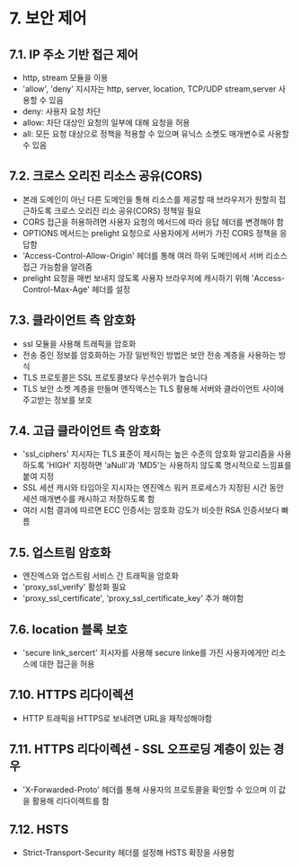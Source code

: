 # 7. 보안 제어

## 7.1. IP 주소 기반 접근 제어
- http, stream 모듈을 이용
- 'allow', 'deny' 지시자는 http, server, location, TCP/UDP stream,server 사용할 수 있음
- deny: 사용자 요청 차단
- allow: 차단 대상인 요청의 일부에 대해 요청을 허용
- all: 모든 요청 대상으로 정책을 적용할 수 있으며 유닉스 소켓도 매개변수로 사용할 수 있음
## 7.2. 크로스 오리진 리소스 공유(CORS)
- 본래 도메인이 아닌 다른 도메인을 통해 리소스를 제공할 때 브라우저가 원할히 접근하도록 크로스 오리진 리소 공유(CORS) 정책일 필요
- CORS 접근을 허용하려면 사용자 요청의 메서드에 따라 응답 헤더를 변경해야 함
- OPTIONS 메서드는 prelight 요청으로 사용자에게 서버가 가진 CORS 정책을 응답함
- 'Access-Control-Allow-Origin' 헤더를 통해 여러 하위 도메인에서 서버 리소스 접근 가능함을 알려줌
-  prelight 요청을 매번 보내지 않도록 사용자 브라우저에 캐시하기 위해 'Access-Control-Max-Age' 헤더를 설정
## 7.3. 클라이언트 측 암호화
- ssl 모듈을 사용해 트래픽을 암호화
- 전송 중인 정보를 암호화하는 가장 일반적인 방법은 보안 전송 계층을 사용하는 방식
- TLS 프로토콜은 SSL 프로토콜보다 우선수위가 높습니다
- TLS 보안 소켓 계층을 만들며 엔직엑스는 TLS 활용해 서버와 클라이언트 사이에 주고받는 정보를 보호
## 7.4. 고급 클라이언트 측 암호화
- 'ssl_ciphers' 지시자는 TLS 표준이 제시하는 높은 수준의 암호화 알고리즘을 사용하도록 
'HIGH' 지정하면 'aNull'과 'MD5'는 사용하지 않도록 명시적으로 느낌표를 붙여 지정
- SSL 세션 캐시와 타임아웃 지시자는 엔진엑스 워커 프로세스가 지정된 시간 동안 세션 매개변수를 캐시하고 저장하도록 함
- 여러 시험 결과에 따르면 ECC 인증서는 암호화 강도가 비슷한 RSA 인증서보다 빠름
## 7.5. 업스트림 암호화
- 엔진엑스와 업스트림 서비스 간 트래픽을 암호화
- 'proxy_ssl_verify' 활성화 필요
- 'proxy_ssl_certificate', 'proxy_ssl_certificate_key' 추가 해야함
## 7.6. location 블록 보호
- 'secure link_sercert' 지시자를 사용해 secure linke를 가진 사용자에게만 리소스에 대한 접근을 허용
## 7.10. HTTPS 리다이렉션
- HTTP 트래픽을 HTTPS로 보내려면 URL을 재작성해야함
## 7.11. HTTPS 리다이렉션 - SSL 오프로딩 계층이 있는 경우
- 'X-Forwarded-Proto' 헤더를 통해 사용자의 프로토콜을 확인할 수 있으며 이 값을 활용해 리다이렉트를 함
## 7.12. HSTS
- Strict-Transport-Security 헤더를 설정해 HSTS 확장을 사용함
